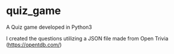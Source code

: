 # quiz_game
A Quiz game developed in Python3

I created the questions utilizing a JSON file made from Open Trivia (https://opentdb.com/) 
